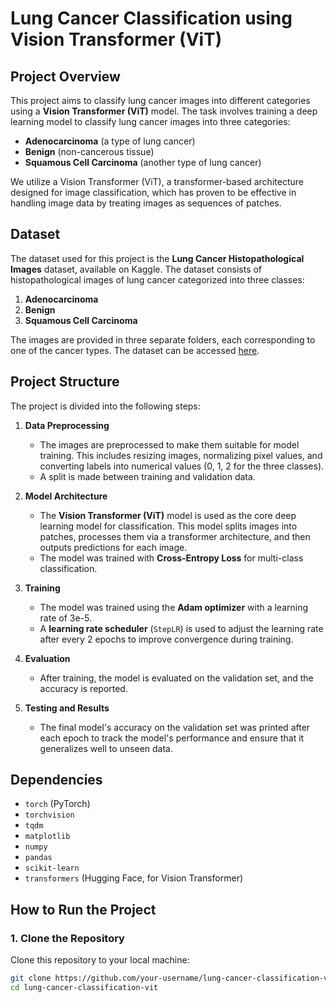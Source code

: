 # Lung Cancer Classification using Vision Transformer (ViT)

## Project Overview

This project aims to classify lung cancer images into different categories using a **Vision Transformer (ViT)** model. The task involves training a deep learning model to classify lung cancer images into three categories:

- **Adenocarcinoma** (a type of lung cancer)
- **Benign** (non-cancerous tissue)
- **Squamous Cell Carcinoma** (another type of lung cancer)

We utilize a Vision Transformer (ViT), a transformer-based architecture designed for image classification, which has proven to be effective in handling image data by treating images as sequences of patches.

## Dataset

The dataset used for this project is the **Lung Cancer Histopathological Images** dataset, available on Kaggle. The dataset consists of histopathological images of lung cancer categorized into three classes:

1. **Adenocarcinoma**
2. **Benign**
3. **Squamous Cell Carcinoma**

The images are provided in three separate folders, each corresponding to one of the cancer types. The dataset can be accessed [here](https://www.kaggle.com/datasets/rm1000/lung-cancer-histopathological-images).

## Project Structure

The project is divided into the following steps:

1. **Data Preprocessing**
    - The images are preprocessed to make them suitable for model training. This includes resizing images, normalizing pixel values, and converting labels into numerical values (0, 1, 2 for the three classes).
    - A split is made between training and validation data.

2. **Model Architecture**
    - The **Vision Transformer (ViT)** model is used as the core deep learning model for classification. This model splits images into patches, processes them via a transformer architecture, and then outputs predictions for each image.
    - The model was trained with **Cross-Entropy Loss** for multi-class classification.

3. **Training**
    - The model was trained using the **Adam optimizer** with a learning rate of 3e-5.
    - A **learning rate scheduler** (`StepLR`) is used to adjust the learning rate after every 2 epochs to improve convergence during training.

4. **Evaluation**
    - After training, the model is evaluated on the validation set, and the accuracy is reported. 

5. **Testing and Results**
    - The final model's accuracy on the validation set was printed after each epoch to track the model's performance and ensure that it generalizes well to unseen data.

## Dependencies

- `torch` (PyTorch)
- `torchvision`
- `tqdm`
- `matplotlib`
- `numpy`
- `pandas`
- `scikit-learn`
- `transformers` (Hugging Face, for Vision Transformer)

## How to Run the Project

### 1. Clone the Repository

Clone this repository to your local machine:

```bash
git clone https://github.com/your-username/lung-cancer-classification-vit.git
cd lung-cancer-classification-vit

